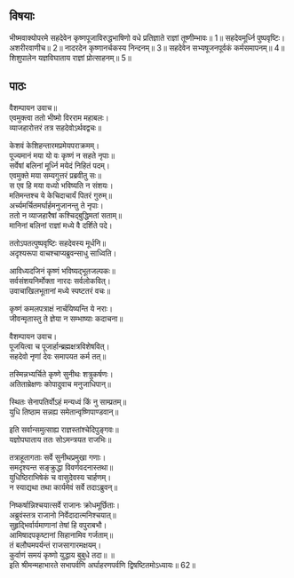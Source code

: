 ## विषयाः

भीष्मवाक्योपरमे सहदेवेन कृष्णपूजाविरुद्धभाषिणो वधे प्रतिज्ञाते राज्ञां तूष्णीम्भावः॥ 1॥ सहदेवमूर्ध्नि पुष्पवृष्टिः। अशरीरवाणीच॥ 2॥ नादरदेन कृष्णानर्चकस्य निन्दनम्॥ 3॥ सहदेवेन सभ्यषूजनपूर्वकं कर्मसमापनम्॥ 4॥ शिशुपालेन यज्ञविघाताय राज्ञां प्रोत्साहनम्॥ 5॥

## पाठः

वैशम्पायन उवाच॥  
एवमुक्त्वा ततो भीष्मो विरराम महाबलः।  
व्याजहारोत्तरं तत्र सहदेवोऽर्थवद्वचः॥  

केशवं केशिहन्तारमप्रमेयपराक्रमम्।  
पूज्यमानं मया यो वः कृष्णं न सहते नृपाः॥  
सर्वेषां बलिनां मूर्ध्नि मयेदं निहितं पदम्।  
एवमुक्ते मया सम्यगुत्तरं प्रब्रवीतु सः॥  
स एव हि मया वध्यो भविष्यति न संशयः।  
मतिमन्तश्च ये केचिदाचार्यं पितरं गुरुम्॥  
अर्च्यमर्चितमर्घार्हमनुजानन्तु ते नृपाः।  
ततो न व्याजहारैषां कश्चिद्बुद्धिमतां सताम्॥  
मानिनां बलिनां राज्ञां मध्ये वै दर्शिते पदे।  

ततोऽपतत्पुष्पवृष्टिः सहदेवस्य मूर्धनि॥  
अदृश्यरूपा वाचश्चाप्यब्रुवन्साधु साध्विति।  

आविध्यदजिनं कृष्णं भविष्यद्भूतजल्पकः॥  
सर्वसंशयनिर्मोक्ता नारदः सर्वलोकवित्।  
उवाचाखिलभूतानां मध्ये स्पष्टतरं वचः॥  

कृष्णं कमलपत्राक्षं नार्चयिष्यन्ति ये नराः।  
जीवन्मृतास्तु ते ज्ञेया न सम्भाष्याः कदाचना॥  

वैशम्पायन उवाच।  
पूजयित्वा च पूजार्हान्ब्रह्मक्षत्रविशेषवित्।  
सहदेवो नृणां देवः समापयत कर्म तत्॥  

तस्मिन्नभ्यर्चिते कृष्णे सुनीथः शत्रुकर्षणः।  
अतिताम्रेक्षणः कोपादुवाच मनुजाधिपान्॥  

स्थितः सेनापतिर्वोऽहं मन्यध्वं किं नु साम्प्रतम्॥  
युधि तिष्ठाम सन्नह्य समेतान्वृष्णिपाण्डवान्॥  

इति सर्वान्समुत्साह्य राज्ञस्तांश्चेदिपुङ्गवः॥  
यज्ञोपघाताय ततः सोऽमन्त्रयत राजभिः॥  

तत्राहूतागताः सर्वे सुनीथप्रमुखा गणाः।  
समदृश्यन्त सङ्क्रुद्धा विवर्णवदनास्तथा॥  
युधिष्ठिराभिषेकं च वासुदेवस्य चार्हणम्।  
न स्याद्यथा तथा कार्यमेवं सर्वे तदाऽब्रुवन्॥  

निष्कर्षान्निश्चयात्सर्वे राजानः क्रोधमूर्छिताः।  
अब्रुवंस्तत्र राजानो निर्वेदादात्मनिश्चयात्॥  
सुहृद्भिर्वार्यमाणानां तेषां हि वपुराबभौ।  
आमिषादपकृष्टानां सिहानामिव गर्जताम्॥  
तं बलौघमपर्यन्तं राजसागारमक्षयम्।  
कुर्वाणं समयं कृष्णो युद्धाय बुबुधे तदा॥ ॥  
इति श्रीमन्महाभारते सभापर्वणि अर्घाहरणपर्वणि द्विषष्टितमोऽध्यायः॥ 62॥
